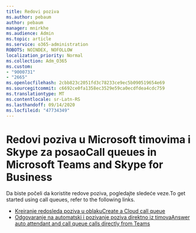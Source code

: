 ```yaml
---
title: Redovi poziva
ms.author: pebaum
author: pebaum
manager: mnirkhe
ms.audience: Admin
ms.topic: article
ms.service: o365-administration
ROBOTS: NOINDEX, NOFOLLOW
localization_priority: Normal
ms.collection: Adm_O365
ms.custom:
- "9000731"
- "2665"
ms.openlocfilehash: 2cbb823c2051fd3c78233ce9ec5b090519654e69
ms.sourcegitcommit: c6692ce0fa1358ec3529e59ca0ecdfdea4cdc759
ms.translationtype: MT
ms.contentlocale: sr-Latn-RS
ms.lasthandoff: 09/14/2020
ms.locfileid: "47734349"
---
```

# <a name="call-queues-in-microsoft-teams-and-skype-for-business"></a><span data-ttu-id="36960-102">Redovi poziva u Microsoft timovima i Skype za posao</span><span class="sxs-lookup"><span data-stu-id="36960-102">Call queues in Microsoft Teams and Skype for Business</span></span> 

<span data-ttu-id="36960-103">Da biste počeli da koristite redove poziva, pogledajte sledeće veze.</span><span class="sxs-lookup"><span data-stu-id="36960-103">To get started using call queues, refer to the following links.</span></span>

- [<span data-ttu-id="36960-104">Kreiranje redosleda poziva u oblaku</span><span class="sxs-lookup"><span data-stu-id="36960-104">Create a Cloud call queue</span></span>](https://docs.microsoft.com/microsoftteams/create-a-phone-system-call-queue)
- [<span data-ttu-id="36960-105">Odgovaranje na automatski i pozivanje poziva direktno iz timova</span><span class="sxs-lookup"><span data-stu-id="36960-105">Answer auto attendant and call queue calls directly from Teams</span></span>](https://docs.microsoft.com/microsoftteams/answer-auto-attendant-and-call-queue-calls)